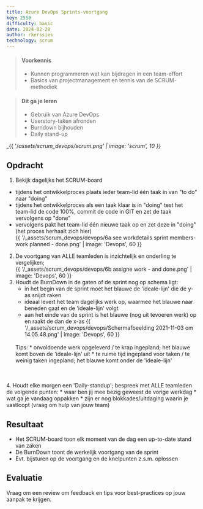 ```yaml
---
title: Azure DevOps Sprints-voortgang
key: 2550
difficulty: basic
date: 2024-02-28
author: rkerssies
technology: scrum
---
```


> #### Voorkennis
> * Kunnen programmeren wat kan bijdragen in een team-effort
> * Basics van projectmanagement en tennis van de SCRUM-methodiek

> #### Dit ga je leren
> * Gebruik van Azure DevOps
> * Userstory-taken afronden
> * Burndown bijhouden
> * Daily stand-up

_{{ '/_assets/scrum_devops/scrum.png' | image: 'scrum', 10 }}_
## Opdracht
1. Bekijk dagelijks het SCRUM-board<br>
* tijdens het ontwikkelproces plaats ieder team-lid één taak in van "to do" naar "doing"
* tijdens het ontwikkelproces als een taak klaar is in "doing" test het team-lid de code 100%, 
commit de code in GIT en zet de taak vervolgens op "done"
* vervolgens pakt het team-lid één nieuwe taak op en zet deze in "doing" (het proces herhaalt zich hier) 
  <br>
   {{ '/_assets/scrum_devops/devops/6a see workdetails sprint members- work planned - done.png' | image: 'Devops', 60 }}
2. De voortgang van ALLE teamleden is inzichtelijk en onderling te vergelijken;<br>
   {{ '/_assets/scrum_devops/devops/6b assigne work - and done.png' | image: 'Devops', 60 }}
3. Houdt de BurnDown in de gaten of de sprint nog op schema ligt:<br>
    * in het begin van de sprint moet het blauwe de 'ideale-lijn' die de y-as snijdt raken
    * ideaal levert het team dagelijks werk op, waarmee het blauwe naar beneden gaat en de 'ideale-lijn' volgt
    * aan het einde van de sprint is het blauwe (nog uit tevoeren werk) op en raakt de dan de x-as
   {{ '/_assets/scrum_devops/devops/Schermafbeelding 2021-11-03 om 14.05.48.png' | image: 'Devops', 60 }}<br>
   <br>
   Tips:
      * onvoldoende werk opgeleverd / te krap ingepland; het blauwe komt boven de 'ideale-lijn' uit
      * te ruime tijd ingepland voor taken / te weinig taken ingepland; het blauwe komt onder de 'ideale-lijn'
<br><br>
4. Houdt elke morgen een 'Daily-standup'; bespreek met ALLE teamleden de volgende punten:
    * waar ben jij mee bezig geweest de vorige werkdag
    * wat ga je vandaag oppakken
    * zijn er nog blokkades/uitdaging waarin je vastloopt (vraag om hulp van jouw team)

## Resultaat
* Het SCRUM-board toon elk moment van de dag een up-to-date stand van zaken
* De BurnDown toont de werkelijk voortgang van de sprint 
* Evt. bijsturen op de voortgang en de knelpunten z.s.m. oplossen



## Evaluatie
Vraag om een review om feedback en tips voor best-practices op jouw aanpak te krijgen.
